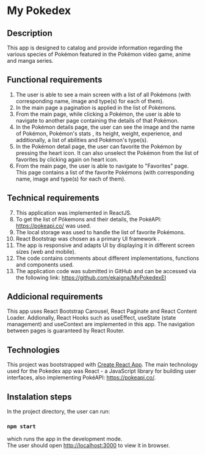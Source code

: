 # My Pokedex

## Description

This app is designed to catalog and provide information regarding the various species of Pokémon featured in the Pokémon video game, anime and manga series.

## Functional requirements

1. The user is able to see a main screen with a list of all Pokémons (with
corresponding name, image and type(s) for each of them).
2. In the main page a pagination is applied in the list of Pokémons.
3. From the main page, while clicking a Pokémon, the user is able to navigate to
another page containing the details of that Pokémon.
4. In the Pokémon details page, the user can see the image and
the name of Pokémon, Pokémon's stats , its height, weight, experience, and additionally, a list of abilities and Pokémon's type(s).
5. In the Pokémon detail page, the user can favorite the Pokémon by pressing the heart icon. It can also unselect the Pokémon from the list of favorites by clicking again on heart icon.
6. From the main page, the user is able to navigate to "Favorites" page. This page
contains a list of  the favorite Pokémons (with corresponding name, image and type(s) for each
of them).

## Technical requirements

7. This application was implemented in ReactJS.
8. To get the list of Pókemons and their details, the PokéAPI: https://pokeapi.co/ was used.
9. The local storage was used to handle the list of favorite Pokémons.
10. React Bootstrap was chosen as a primary UI framework .
11. The app is responsive and adapts UI by displaying it in different screen sizes (web and mobile).
12. The code contains comments about different implementations, functions and components used.
13. The application code was submitted in GitHub and can be accessed via the following link: https://github.com/ekaigna/MyPokedexEI 

## Addicional requirements

This app uses React Bootstrap Carousel, React Paginate and React Content Loader. Addionally, React Hooks such as useEffect, useState (state management) and useContext are implemented in this app. The navigation between pages is guaranteed by React Router.

## Technologies

This project was bootstrapped with [Create React App](https://github.com/facebook/create-react-app).
The main technology used for the Pokedex app was React - a JavaScript library for building user interfaces, also implementing PokéAPI: https://pokeapi.co/.

## Instalation steps

In the project directory, the user can run:

### `npm start`

which runs the app in the development mode.\
The user should open [http://localhost:3000](http://localhost:3000) to view it in browser.


